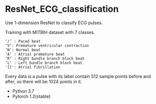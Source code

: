 # ResNet_ECG_classification
Use 1-dimension ResNet to classify ECG pulses.


Training with MITBIH dataset with 7 classes.

    ‘/’ : Paced beat
    ‘V’: Premature ventricular contraction
    ‘N’: Normal beat
    ‘A’ : Atrial premature beat
    ‘R’ : Right bundle branch block beat
    ‘L’ : Left bundle branch block beat
    '[]': Atrial fibrillation

Every data is a pulse with its label contain 512 sample points before and after, so there will be 1024 points in it.

- Python 3.7
- Pytorch 1.2(stable)

